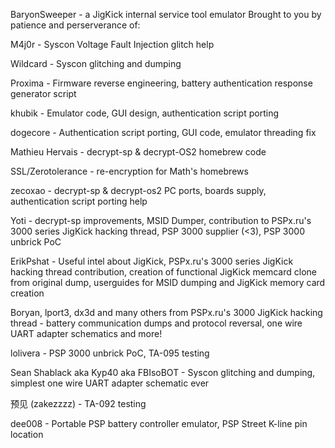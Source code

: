 BaryonSweeper - a JigKick internal service tool emulator
Brought to you by patience and perserverance of:

M4j0r - Syscon Voltage Fault Injection glitch help

Wildcard - Syscon glitching and dumping

Proxima - Firmware reverse engineering, battery authentication response generator script

khubik - Emulator code, GUI design, authentication script porting

dogecore - Authentication script porting, GUI code, emulator threading fix

Mathieu Hervais - decrypt-sp & decrypt-OS2 homebrew code

SSL/Zerotolerance - re-encryption for Math's homebrews

zecoxao - decrypt-sp & decrypt-os2 PC ports, boards supply, authentication script porting help

Yoti - decrypt-sp improvements, MSID Dumper, contribution to PSPx.ru's 3000 series JigKick hacking thread, PSP 3000 supplier (<3), PSP 3000 unbrick PoC

ErikPshat - Useful intel about JigKick, PSPx.ru's 3000 series JigKick hacking thread contribution, creation of functional JigKick memcard clone from original dump, userguides for MSID dumping and JigKick memory card creation

Boryan, lport3, dx3d and many others from PSPx.ru's 3000 JigKick hacking thread - battery communication dumps and protocol reversal, one wire UART adapter schematics and more!

lolivera - PSP 3000 unbrick PoC, TA-095 testing

Sean Shablack aka Kyp40 aka FBIsoBOT - Syscon glitching and dumping, simplest one wire UART adapter schematic ever

预见 (zakezzzz) - TA-092 testing

dee008 - Portable PSP battery controller emulator, PSP Street K-line pin location